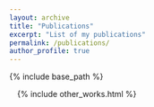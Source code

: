 ```yaml
---
layout: archive
title: "Publications"
excerpt: "List of my publications"
permalink: /publications/
author_profile: true
---
```

{% include base_path %}
<div id="arxivfeed"></div>
<div style="margin-left:1em;">
  {% include other_works.html %}
</div>
<script type="text/javascript">
  var arxiv_authorid = "paya_c_1";
  var arxiv_format = "arxiv";
  var arxiv_includeComments = 0;
  var arxiv_includeSubjects = 0;
  var arxiv_max_entries = 0;
</script>
<script type='text/javascript' src='https://d1bxh8uas1mnw7.cloudfront.net/assets/embed.js'></script>
<script async src="https://badge.dimensions.ai/badge.js" charset="utf-8"></script>
<script type="text/javascript" src="{{ '/assets/js/myarticles.js' | relative_url }}"></script>
